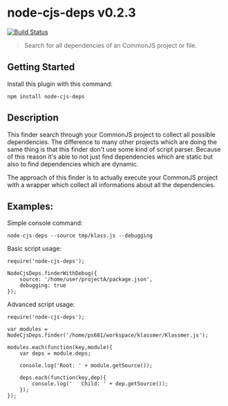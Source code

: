 # node-cjs-deps v0.2.3
[![Build Status](https://travis-ci.org/ayecue/node-cjs-deps.png?branch=master)](https://travis-ci.org/ayecue/node-cjs-deps)

> Search for all dependencies of an CommonJS project or file.


## Getting Started
Install this plugin with this command:

```shell
npm install node-cjs-deps
```


## Description

This finder search through your CommonJS project to collect all possible dependencies. The difference to many other projects which are doing the same thing is that this finder don't use some kind of script parser. Because of this reason it's able to not just find dependencies which are static but also to find dependencies which are dynamic.

The approach of this finder is to actually execute your CommonJS project with a wrapper which collect all informations about all the dependencies.


## Examples:

Simple console command:
```shell
node-cjs-deps --source tmp/klass.js --debugging
```


Basic script usage: 
```
require('node-cjs-deps');

NodeCjsDeps.finderWithDebug({
    source: '/home/user/projectA/package.json',
    debugging: true
});
```


Advanced script usage: 
```
require('node-cjs-deps');

var modules = NodeCjsDeps.finder('/home/ps681/workspace/klassmer/Klassmer.js');

modules.each(function(key,module){
	var deps = module.deps;

	console.log('Root: ' + module.getSource());

	deps.each(function(key,dep){
		console.log('	Child: ' + dep.getSource());
	});
});
```